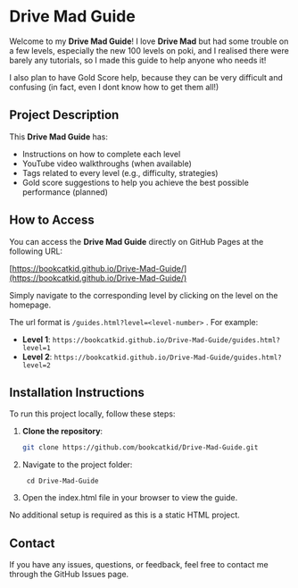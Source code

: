 # Drive Mad Guide

Welcome to my **Drive Mad Guide**! I love **Drive Mad** but had some trouble on a few levels, especially the new 100 levels on poki, and I realised there were barely any tutorials, so I made this guide to help anyone who needs it!

I also plan to have Gold Score help, because they can be very difficult and confusing (in fact, even I dont know how to get them all!)

## Project Description

This **Drive Mad Guide** has:

- Instructions on how to complete each level
- YouTube video walkthroughs (when available)
- Tags related to every level (e.g., difficulty, strategies)
- Gold score suggestions to help you achieve the best possible performance (planned)

## How to Access

You can access the **Drive Mad Guide** directly on GitHub Pages at the following URL:

[https://bookcatkid.github.io/Drive-Mad-Guide/](https://bookcatkid.github.io/Drive-Mad-Guide/)

Simply navigate to the corresponding level by clicking on the level on the homepage.

The url format is `/guides.html?level=<level-number>` . For example:

- **Level 1**: `https://bookcatkid.github.io/Drive-Mad-Guide/guides.html?level=1`
- **Level 2**: `https://bookcatkid.github.io/Drive-Mad-Guide/guides.html?level=2`

## Installation Instructions

To run this project locally, follow these steps:

1. **Clone the repository**:
   ```bash
   git clone https://github.com/bookcatkid/Drive-Mad-Guide.git
   ```
2. Navigate to the project folder:
   ```
    cd Drive-Mad-Guide
   ```
3. Open the index.html file in your browser to view the guide.

No additional setup is required as this is a static HTML project.

## Contact

If you have any issues, questions, or feedback, feel free to contact me through the GitHub Issues page.
